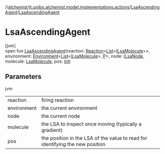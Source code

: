 //[alchemist](../../../index.md)/[it.unibo.alchemist.model.implementations.actions](../index.md)/[LsaAscendingAgent](index.md)/[LsaAscendingAgent](-lsa-ascending-agent.md)

# LsaAscendingAgent

[jvm]\
open fun [LsaAscendingAgent](-lsa-ascending-agent.md)(reaction: [Reaction](../../it.unibo.alchemist.model.interfaces/-reaction/index.md)<[List](https://docs.oracle.com/javase/8/docs/api/java/util/List.html)<[ILsaMolecule](../../it.unibo.alchemist.model.interfaces/-i-lsa-molecule/index.md)>>, environment: [Environment](../../it.unibo.alchemist.model.interfaces/-environment/index.md)<[List](https://docs.oracle.com/javase/8/docs/api/java/util/List.html)<[ILsaMolecule](../../it.unibo.alchemist.model.interfaces/-i-lsa-molecule/index.md)>, [P](../../it.unibo.alchemist.model.implementations.linkingrules/-selective-adaptive-range/index.md)>, node: [ILsaNode](../../it.unibo.alchemist.model.interfaces/-i-lsa-node/index.md), molecule: [LsaMolecule](../../it.unibo.alchemist.model.implementations.molecules/-lsa-molecule/index.md), pos: [Int](https://kotlinlang.org/api/latest/jvm/stdlib/kotlin/-int/index.html))

## Parameters

jvm

| | |
|---|---|
| reaction | firing reaction |
| environment | the current environment |
| node | the current node |
| molecule | the LSA to inspect once moving (typically a gradient) |
| pos | the position in the LSA of the value to read for identifying the new position |
